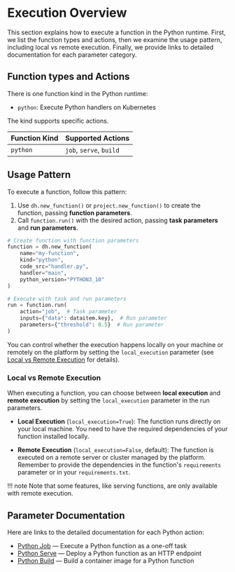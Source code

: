 # Execution Overview

This section explains how to execute a function in the Python runtime.
First, we list the function types and actions, then we examine the usage pattern, including local vs remote execution.
Finally, we provide links to detailed documentation for each parameter category.

## Function types and Actions

There is one function kind in the Python runtime:

- `python`: Execute Python handlers on Kubernetes

The kind supports specific actions.

| Function Kind | Supported Actions |
| --- | --- |
| `python` | `job`, `serve`, `build` |

## Usage Pattern

To execute a function, follow this pattern:

1. Use `dh.new_function()` or `project.new_function()` to create the function, passing **function parameters**.
2. Call `function.run()` with the desired action, passing **task parameters** and **run parameters**.

```python
# Create function with function parameters
function = dh.new_function(
    name="my-function",
    kind="python",
    code_src="handler.py",
    handler="main",
    python_version="PYTHON3_10"
)

# Execute with task and run parameters
run = function.run(
    action="job",  # Task parameter
    inputs={"data": dataitem.key},  # Run parameter
    parameters={"threshold": 0.5}  # Run parameter
)
```

You can control whether the execution happens locally on your machine or remotely on the platform by setting the `local_execution` parameter (see [Local vs Remote Execution](#local-vs-remote-execution) for details).

### Local vs Remote Execution

When executing a function, you can choose between **local execution** and **remote execution** by setting the `local_execution` parameter in the run parameters.

- **Local Execution** (`local_execution=True`): The function runs directly on your local machine. You need to have the required dependencies of your function installed locally.

- **Remote Execution** (`local_execution=False`, default): The function is executed on a remote server or cluster managed by the platform. Remember to provide the dependencies in the function's `requirements` parameter or in your `requirements.txt`.

!!! note
    Note that some features, like serving functions, are only available with remote execution.

## Parameter Documentation

Here are links to the detailed documentation for each Python action:

- [Python Job](actions/python-job.md) — Execute a Python function as a one-off task
- [Python Serve](actions/python-serve.md) — Deploy a Python function as an HTTP endpoint
- [Python Build](actions/python-build.md) — Build a container image for a Python function
